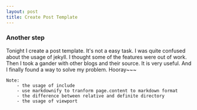 ```yaml
---
layout: post
title: Create Post Template
---
```


### Another step

Tonight I create a post template. It's not a easy task. I was quite confused about the usage of jekyll. I thought some of the features were out of work. Then I took a gander with other blogs and their source. It is very useful. And I finally found a way to solve my problem. Hooray~~~

	Note:
		- the usage of include
		- use markdownify to tranform page.content to markdown format
		- the difference between relative and definite directory
		- the usage of viewport